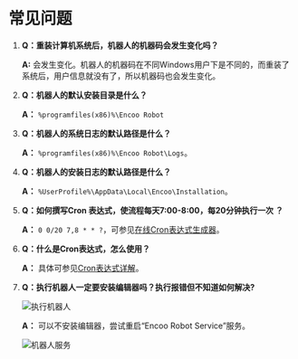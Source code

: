# 常见问题

1. **Q：重装计算机系统后，机器人的机器码会发生变化吗？**

    **A:** 会发生变化。机器人的机器码在不同Windows用户下是不同的，而重装了系统后，用户信息就没有了，所以机器码也会发生变化。

2. **Q：机器人的默认安装目录是什么？**

   **A：** `%programfiles(x86)%\Encoo Robot`

3. **Q：机器人的系统日志的默认路径是什么？**

   **A：** `%programfiles(x86)%\Encoo Robot\Logs`。

4. **Q：机器人的安装日志的默认路径是什么？**

   **A：** `%UserProfile%\AppData\Local\Encoo\Installation`。

5. **Q：如何撰写Cron 表达式，使流程每天7:00-8:00，每20分钟执行一次 ？**

   **A：** `0 0/20 7,8 * * ?`，可参见[在线Cron表达式生成器](https://www.bejson.com/othertools/cron/)。

6. **Q：什么是Cron表达式，怎么使用？**

   **A：** 具体可参见[Cron表达式详解](https://www.cnblogs.com/yanghj010/p/10875151.html?wework_cfm_code=MEUlenv2IN4vo7D10vYW9eLlYMwLm8xSqDjffgjTGvQ9iGFipvqTLczAoPP5NOEVCs1L7n3RwewZnUC0CAW8z5BR%2F0XT3rI9tRzw6tr0hUp3XrxcSQT3cCY%3D)。

7. **Q：执行机器人一定要安装编辑器吗？执行报错但不知道如何解决?**

   ![执行机器人](https://docimages.blob.core.chinacloudapi.cn/images/Robot/executerobot20210825.png)

   **A：** 可以不安装编辑器，尝试重启“Encoo Robot Service”服务。

   ![机器人服务](https://docimages.blob.core.chinacloudapi.cn/images/Robot/robotservice20210825.png)
